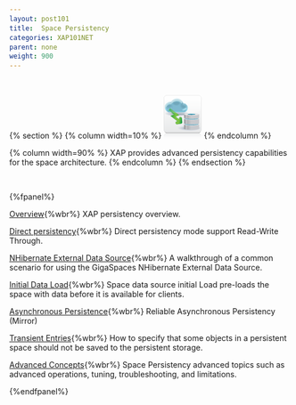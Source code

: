```yaml
---
layout: post101
title:  Space Persistency
categories: XAP101NET
parent: none
weight: 900
---
```


<br>


{% section %}
{% column  width=10% %}
![space-document.png](/attachment_files/subject/persistence.png)
{% endcolumn %}

{% column width=90% %}
XAP provides advanced persistency capabilities for the space architecture.
{% endcolumn %}
{% endsection %}

<br>

{%fpanel%}

[Overview](./space-persistency.html){%wbr%}
XAP persistency overview.

[Direct persistency](./direct-persistency.html){%wbr%}
Direct persistency mode support Read-Write Through.

[NHibernate External Data Source](./hibernate-space-persistency.html){%wbr%}
A walkthrough of a common scenario for using the GigaSpaces NHibernate External Data Source.

[Initial Data Load](./space-persistency-initial-load.html){%wbr%}
Space data source initial Load pre-loads the space with data before it is available for clients.

[Asynchronous Persistence](./asynchronous-persistency-with-the-mirror.html){%wbr%}
Reliable Asynchronous Persistency (Mirror)

[Transient Entries](./transient-entries.html){%wbr%}
How to specify that some objects in a persistent space should not be saved to the persistent storage.

[Advanced Concepts](./space-persistency-advanced-topics.html){%wbr%}
Space Persistency advanced topics such as advanced operations, tuning, troubleshooting, and limitations.

{%endfpanel%}



